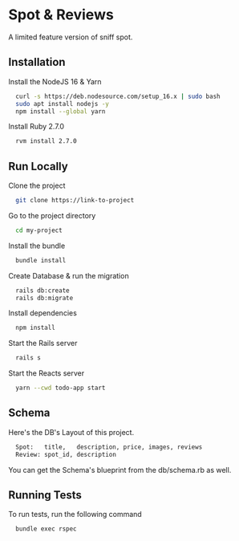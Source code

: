 # Spot & Reviews

A limited feature version of sniff spot.

## Installation

Install the NodeJS 16 & Yarn

```bash
  curl -s https://deb.nodesource.com/setup_16.x | sudo bash
  sudo apt install nodejs -y
  npm install --global yarn
```

Install Ruby 2.7.0

```bash
  rvm install 2.7.0
```

## Run Locally

Clone the project

```bash
  git clone https://link-to-project
```

Go to the project directory

```bash
  cd my-project
```

Install the bundle

```bash
  bundle install
```

Create Database & run the migration

```bash
  rails db:create
  rails db:migrate
```

Install dependencies

```bash
  npm install
```

Start the Rails server

```bash
  rails s
```

Start the Reacts server

```bash
  yarn --cwd todo-app start
```

## Schema

Here's the DB's Layout of this project.

```bash
  Spot:   title,   description, price, images, reviews
  Review: spot_id, description
```

You can get the Schema's blueprint from the db/schema.rb as well.

## Running Tests

To run tests, run the following command

```bash
  bundle exec rspec
```
